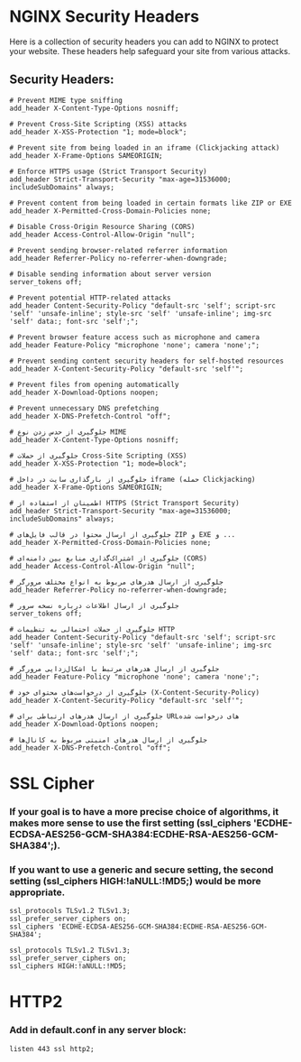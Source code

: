 # NGINX Security Headers

Here is a collection of security headers you can add to NGINX to protect your website. These headers help safeguard your site from various attacks.

## Security Headers:

```nginx
# Prevent MIME type sniffing
add_header X-Content-Type-Options nosniff;

# Prevent Cross-Site Scripting (XSS) attacks
add_header X-XSS-Protection "1; mode=block";

# Prevent site from being loaded in an iframe (Clickjacking attack)
add_header X-Frame-Options SAMEORIGIN;

# Enforce HTTPS usage (Strict Transport Security)
add_header Strict-Transport-Security "max-age=31536000; includeSubDomains" always;

# Prevent content from being loaded in certain formats like ZIP or EXE
add_header X-Permitted-Cross-Domain-Policies none;

# Disable Cross-Origin Resource Sharing (CORS)
add_header Access-Control-Allow-Origin "null";

# Prevent sending browser-related referrer information
add_header Referrer-Policy no-referrer-when-downgrade;

# Disable sending information about server version
server_tokens off;

# Prevent potential HTTP-related attacks
add_header Content-Security-Policy "default-src 'self'; script-src 'self' 'unsafe-inline'; style-src 'self' 'unsafe-inline'; img-src 'self' data:; font-src 'self';";

# Prevent browser feature access such as microphone and camera
add_header Feature-Policy "microphone 'none'; camera 'none';";

# Prevent sending content security headers for self-hosted resources
add_header X-Content-Security-Policy "default-src 'self'";

# Prevent files from opening automatically
add_header X-Download-Options noopen;

# Prevent unnecessary DNS prefetching
add_header X-DNS-Prefetch-Control "off";
```
```nginx
# جلوگیری از حدس زدن نوع MIME
add_header X-Content-Type-Options nosniff;

# جلوگیری از حملات Cross-Site Scripting (XSS)
add_header X-XSS-Protection "1; mode=block";

# جلوگیری از بارگذاری سایت در داخل iframe (حمله Clickjacking)
add_header X-Frame-Options SAMEORIGIN;

# اطمینان از استفاده از HTTPS (Strict Transport Security)
add_header Strict-Transport-Security "max-age=31536000; includeSubDomains" always;

# جلوگیری از ارسال محتوا در قالب فایل‌های ZIP و EXE و ...
add_header X-Permitted-Cross-Domain-Policies none;

# جلوگیری از اشتراک‌گذاری منابع بین دامنه‌ای (CORS)
add_header Access-Control-Allow-Origin "null";

# جلوگیری از ارسال هدرهای مربوط به انواع مختلف مرورگر
add_header Referrer-Policy no-referrer-when-downgrade;

# جلوگیری از ارسال اطلاعات درباره نسخه سرور
server_tokens off;

# جلوگیری از حملات احتمالی به تنظیمات HTTP
add_header Content-Security-Policy "default-src 'self'; script-src 'self' 'unsafe-inline'; style-src 'self' 'unsafe-inline'; img-src 'self' data:; font-src 'self';";

# جلوگیری از ارسال هدرهای مرتبط با اشکال‌زدایی مرورگر
add_header Feature-Policy "microphone 'none'; camera 'none';";

# جلوگیری از درخواست‌های محتوای خود (X-Content-Security-Policy)
add_header X-Content-Security-Policy "default-src 'self'";

# جلوگیری از ارسال هدرهای ارتباطی برای URLهای درخواست شده
add_header X-Download-Options noopen;

# جلوگیری از ارسال هدرهای امنیتی مربوط به کانال‌ها
add_header X-DNS-Prefetch-Control "off";
```
# SSL Cipher
### If your goal is to have a more precise choice of algorithms, it makes more sense to use the first setting (ssl_ciphers 'ECDHE-ECDSA-AES256-GCM-SHA384:ECDHE-RSA-AES256-GCM-SHA384';).
### If you want to use a generic and secure setting, the second setting (ssl_ciphers HIGH:!aNULL:!MD5;) would be more appropriate.
```nginx
ssl_protocols TLSv1.2 TLSv1.3;
ssl_prefer_server_ciphers on;
ssl_ciphers 'ECDHE-ECDSA-AES256-GCM-SHA384:ECDHE-RSA-AES256-GCM-SHA384';
```
```nginx
ssl_protocols TLSv1.2 TLSv1.3;
ssl_prefer_server_ciphers on;
ssl_ciphers HIGH:!aNULL:!MD5;
```
# HTTP2
### Add in default.conf in any server block:
```nginx
listen 443 ssl http2;
```
